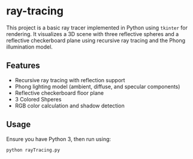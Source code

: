 # ray-tracing

This project is a basic ray tracer implemented in Python using `tkinter` for rendering. It visualizes a 3D scene with three reflective spheres and a reflective checkerboard plane using recursive ray tracing and the Phong illumination model.

## Features

- Recursive ray tracing with reflection support
- Phong lighting model (ambient, diffuse, and specular components)
- Reflective checkerboard floor plane
- 3 Colored Shperes
- RGB color calculation and shadow detection

## Usage

 Ensure you have Python 3, then run using:
   ```bash
   python rayTracing.py
```

